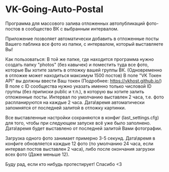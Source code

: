 # VK-Going-Auto-Postal
Программа для массового залива отложенных автопубликаций фото-постов в сообщество ВК с выбранным интервалом.

Приложение позволяет автоматически добавить в отложенные посты Вашего паблика все фото из папки, с интервалом, который выставляете Вы!

Как пользоваться:
В той же папке, где находится программа нужно создать папку "photos" (без кавычек) и поместить туда все фото, которые Вы хотите залить в отложку вашей группы ВК. (Одновременно в отложке может находиться максимум 1500 постов)
В поле "VK Токен API" вы должны ввести Ваш токен (Подробнее: https://vkhost.github.io/)
В поле с ID сообщества нужно указать именно только числовой ID группы (без приписки public и т.п.), в которую вы хотите залить отложенные посты.
Интервал по умолчанию выставлен 2 часа, т.е. фото распланируются на каждые 2 часа.
Дата\время автоматически запомнятся от последней залитой в отложку картинки.

Все выставленные настройки сохраняются в конфиг (last_settings.cfg) для того, чтобы при следующем запуске всё уже было заполнено.
Дата\время будет выставлено от последней залитой Вами фотографии.

Загрузка одного фото занимает примерно 3-5 секунд.
Дата\время в конфиге обновляется каждые 12 фото (по умолчанию 24 часа, если интервал постов выставлен 2 часа), либо после окончания загрузки всех фото (Даже меньше 12).

Буду рад, если кто нибудь протестирует! Спасибо <3

